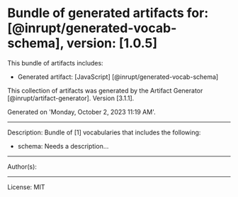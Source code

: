 # Bundle of generated artifacts for: [@inrupt/generated-vocab-schema], version: [1.0.5]

This bundle of artifacts includes:
  - Generated artifact: [JavaScript] [@inrupt/generated-vocab-schema]

This collection of artifacts was generated by the Artifact Generator [@inrupt/artifact-generator].
Version [3.1.1].

Generated on 'Monday, October 2, 2023 11:19 AM'.

---

Description: Bundle of [1] vocabularies that includes the following:

 - schema: Needs a description...

---

Author(s): 

---

License: MIT
